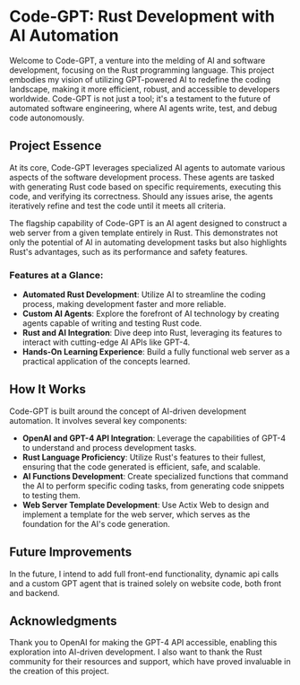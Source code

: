 # Code-GPT: Rust Development with AI Automation

Welcome to Code-GPT, a venture into the melding of AI and software development, focusing on the Rust programming language. This project embodies my vision of utilizing GPT-powered AI to redefine the coding landscape, making it more efficient, robust, and accessible to developers worldwide. Code-GPT is not just a tool; it's a testament to the future of automated software engineering, where AI agents write, test, and debug code autonomously.

## Project Essence

At its core, Code-GPT leverages specialized AI agents to automate various aspects of the software development process. These agents are tasked with generating Rust code based on specific requirements, executing this code, and verifying its correctness. Should any issues arise, the agents iteratively refine and test the code until it meets all criteria.

The flagship capability of Code-GPT is an AI agent designed to construct a web server from a given template entirely in Rust. This demonstrates not only the potential of AI in automating development tasks but also highlights Rust's advantages, such as its performance and safety features.

### Features at a Glance:

- **Automated Rust Development**: Utilize AI to streamline the coding process, making development faster and more reliable.
- **Custom AI Agents**: Explore the forefront of AI technology by creating agents capable of writing and testing Rust code.
- **Rust and AI Integration**: Dive deep into Rust, leveraging its features to interact with cutting-edge AI APIs like GPT-4.
- **Hands-On Learning Experience**: Build a fully functional web server as a practical application of the concepts learned.

## How It Works

Code-GPT is built around the concept of AI-driven development automation. It involves several key components:

- **OpenAI and GPT-4 API Integration**: Leverage the capabilities of GPT-4 to understand and process development tasks.
- **Rust Language Proficiency**: Utilize Rust's features to their fullest, ensuring that the code generated is efficient, safe, and scalable.
- **AI Functions Development**: Create specialized functions that command the AI to perform specific coding tasks, from generating code snippets to testing them.
- **Web Server Template Development**: Use Actix Web to design and implement a template for the web server, which serves as the foundation for the AI's code generation.

## Future Improvements

In the future, I intend to add full front-end functionality, dynamic api calls and a custom GPT agent that is trained solely on website code, both front and backend.

## Acknowledgments

Thank you to OpenAI for making the GPT-4 API accessible, enabling this exploration into AI-driven development. I also want to thank the Rust community for their resources and support, which have proved invaluable in the creation of this project.
